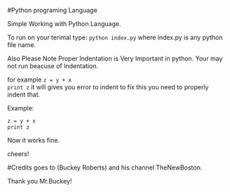 #Python programing Language

Simple Working with Python Language.

To run on your terimal type:
`python index.py` where index.py is any python file name.
 
 Also Please Note Proper Indentation is Very Important in python. Your may not run beacuse of Indentation.
 
 for example
 `z = y + x` <br />
   `print z`
  it will gives you error to indent
 to fix this you need to properly indent that.
 
 Example:
 
 `z = y + x` <br />
 `print z`
 
 Now it works fine.
 
 cheers!


#Credits goes to (Buckey Roberts) and his channel TheNewBoston.



Thank you Mr.Buckey!